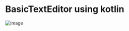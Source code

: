 # BasicTextEditor using kotlin
![image](https://github.com/mohammedMesbahi/BasicTextEditor/assets/116631139/aa4d4adf-b3c2-4f89-a179-c8c9e3c944c0)




